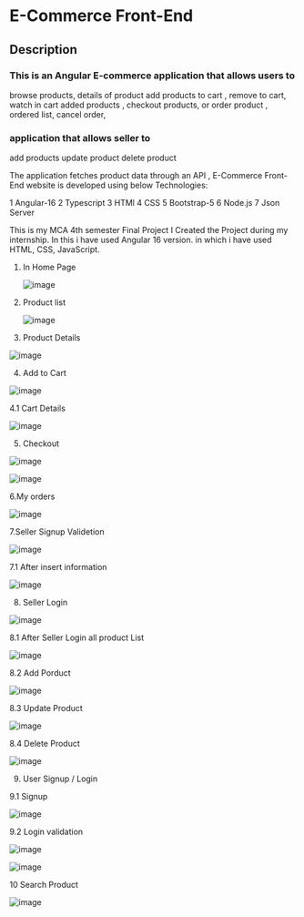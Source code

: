 # E-Commerce Front-End

## Description
### This is an Angular E-commerce application that allows users to
browse products,
details of product
add products to cart , remove to cart, watch in cart added products ,
checkout products, or order product ,
ordered list, cancel order,

### application that allows seller to
add products
update product
delete product

The application fetches product data through an API , 
E-Commerce Front-End website is developed using below Technologies:

1 Angular-16
2 Typescript
3 HTMl
4 CSS
5 Bootstrap-5
6 Node.js
7 Json Server

This is my MCA 4th semester Final Project I Created the Project during my internship. In this i have used Angular 16 version. in which i have used HTML, CSS, JavaScript.  
1. In Home Page
 
   ![image](https://github.com/user-attachments/assets/78ac2fa6-0b8c-48ce-b988-65a3f3439439)

   

2. Product list
 
   ![image](https://github.com/user-attachments/assets/c0d65efb-0016-4ca4-b4fa-e6011449640c)


   
3. Product Details
 
![image](https://github.com/user-attachments/assets/f7182aac-28ac-4166-b382-95404db8740b)


   
4.  Add to Cart
  
![image](https://github.com/user-attachments/assets/656e55ac-d56a-4102-a6c1-8eb0841b6084)



4.1 Cart Details

![image](https://github.com/user-attachments/assets/c0fc38ce-feb3-4a7b-bcbf-5959c41c6121)



5. Checkout
 
![image](https://github.com/user-attachments/assets/dca1983d-4e90-44ab-93ef-5561d88907ad)


![image](https://github.com/user-attachments/assets/55b00fea-80b9-4093-997f-3ff8deee6fb0)



6.My orders 

![image](https://github.com/user-attachments/assets/754203d8-19b4-4292-b7cf-9d5e4b2437bd)



7.Seller Signup Validetion

![image](https://github.com/user-attachments/assets/f44150d6-582d-4b3e-844d-53ce12b0ab06)


7.1 After insert information

![image](https://github.com/user-attachments/assets/d239ef96-d678-4635-af3e-1a7321f4422b)



8. Seller Login

![image](https://github.com/user-attachments/assets/f42d60c3-ac2c-4ca3-b492-0f319331aa04)

8.1 After Seller Login all product List 

![image](https://github.com/user-attachments/assets/c813047c-974b-4308-ae1e-35014d368d6c)

8.2 Add Porduct

![image](https://github.com/user-attachments/assets/fcc54737-9228-4a75-bc6b-140eb70d7a82)

8.3 Update Product

![image](https://github.com/user-attachments/assets/48df5d88-6765-480a-b01c-ce3f5d0b3c7b)

8.4 Delete Product

![image](https://github.com/user-attachments/assets/fb2459b4-51dd-48ec-83af-ab4b4e680260)



9. User Signup / Login
 
 9.1 Signup
 
![image](https://github.com/user-attachments/assets/6f96257d-72fd-4daa-b412-3606c7c5832e)

9.2 Login validation

![image](https://github.com/user-attachments/assets/a961ebbd-bdce-4626-8120-05ee8a3c6b14)

![image](https://github.com/user-attachments/assets/3aacfe24-612b-4456-b3f5-bc762ce6393e)


10 Search Product 

![image](https://github.com/user-attachments/assets/8030d9c5-2406-4663-844e-c774a49fca07)





 





